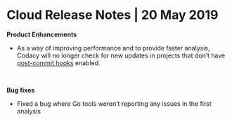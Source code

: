 # Cloud Release Notes | 20 May 2019

**Product Enhancements**

-   <span style="font-weight:400">As a way of improving performance and
    to provide faster analysis, Codacy will no longer check for new
    updates in projects that don’t have </span>[<span
    style="font-weight:400">post-commit
    hooks</span>](/hc/en-us/articles/214085885-Post-Commit-Hooks)<span
    style="font-weight:400"> enabled.</span> 

 

**Bug fixes**

-   <span style="font-weight:400">Fixed a bug where Go tools weren’t
    reporting any issues in the first analysis</span>
